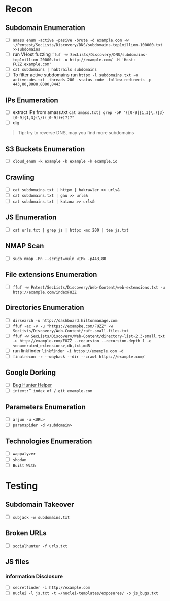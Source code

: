 # Recon
## Subdomain Enumeration
- [ ] `amass enum -active -pasive -brute -d example.com -w ~/Pentest/SecLists/Discovery/DNS/subdomains-top1million-100000.txt >>subdomains`
- [ ] run VHost fuzzing `ffuf -w SecLists/Discovery/DNS/subdomains-top1million-20000.txt -u http://example.com/ -H 'Host: FUZZ.example.com'`
- [ ] `cat subdomains | haktrails subdomains`
- [ ] To filter active subdomains run `httpx -l subdomains.txt -o activesubs.txt -threads 200 -status-code -follow-redirects -p 443,80,8888,8080,8443`
## IPs Enumeration
- [ ] extract IPs from amass.txt `cat amass.txt| grep -oP "([0-9]{1,3}\.){3}[0-9]{1,3}(\/(([0-9])+)?)?"`
- [ ] dig <hostname>
> Tip: try to reverse DNS, may you find more subdomains <be>

## S3 Buckets Enumeration
- [ ] `cloud_enum -k example -k example -k example.io`
 
## Crawling
- [ ] `cat subdomains.txt | httpx | hakrawler >> urls&`
- [ ] `cat subdomains.txt | gau >> urls&`
- [ ] `cat subdomains.txt | katana >> urls&`
## JS Enumeration
- [ ] `cat urls.txt | grep js | httpx -mc 200 | tee js.txt`
## NMAP Scan
- [ ] `sudo nmap -Pn --script=vuln <IP> -p443,80`
## File extensions Enumeration
- [ ] `ffuf -w Pntest/SecLists/Discovery/Web-Content/web-extensions.txt -u http://example.com/indexFUZZ`
## Directories Enumeration
- [ ] `dirsearch -u http://dashboard.hiltonmanage.com`
- [ ] `ffuf -ac -v -u "https://exampke.com/FUZZ" -w SecLists/Discovery/Web-Content/raft-small-files.txt`
- [ ] `ffuf -w SecLists/Discovery/Web-Content/directory-list-2.3-small.txt -u http://example.com/FUZZ --recursion --recursion-depth 1 -e <enumerated_extensions>,db,txt,md5`
- [ ] run linkfinder `linkfinder -i https://example.com -d`
- [ ] `finalrecon -r --wayback --dir --crawl https://example.com/`

## Google Dorking
- [ ] [Bug Hunter Helper](https://dorks.faisalahmed.me/)
- [ ] `intext:” index of /.git example.com`
## Parameters Enumeration
- [ ] `arjun -u <URL>`
- [ ] `paramspider -d <subdomain>`
## Technologies Enumeration
- [ ] `wappalyzer`
- [ ] `shodan`
- [ ] `Built With`
# Testing
## Subdomain Takeover
- [ ] `subjack -w subdomains.txt`
## Broken URLs
- [ ] `socialhunter -f urls.txt`
## JS files
### information Disclosure
- [ ] `secretfinder -i http://example.com`
- [ ] `nuclei -l js.txt -t ~/nuclei-templates/exposures/ -o js_bugs.txt`
